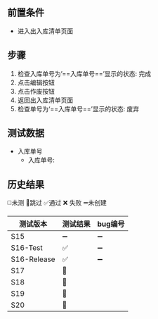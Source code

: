 
## 前置条件

- 进入出入库清单页面

## 步骤

1. 检查入库单号为’==入库单号==’显示的状态: 完成
2. 点击编辑按钮
3. 点击作废按钮
4. 返回出入库清单页面
5. 检查单号为‘==入库单号==’显示的状态: 废弃

## 测试数据

- 入库单号
	- 入库单号: 

## 历史结果
 ◻️未测    🚫跳过     ✅通过    ❌ 失败     ➖未创建
 
| 测试版本 | 测试结果 | bug编号 |
| ---- | ---- | ---- |
| S15 | ➖ | ➖ |
| S16-Test | ✅ | ➖ |
| S16-Release | ✅ | ➖ |
| S17 | 🚫 |  |
| S18 | 🚫 |  |
| S19 | 🚫 |  |
| S20 | 🚫 |  |
